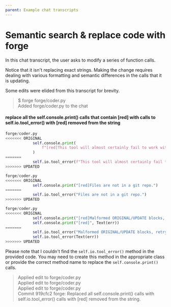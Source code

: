 ```yaml
---
parent: Example chat transcripts
---
```

# Semantic search & replace code with forge

In this chat transcript, the user asks to modify a series of function calls. 

Notice that it isn't replacing exact strings.
Making the change requires dealing with various formatting and semantic differences in the calls that it is updating.

Some edits were elided from this transcript for brevity.

<div class="chat-transcript" markdown="1">

> $ forge forge/coder.py  
> Added forge/coder.py to the chat  

#### replace all the self.console.print() calls that contain [red] with calls to self.io.tool_error() with [red] removed from the string

```python
forge/coder.py
<<<<<<< ORIGINAL
            self.console.print(
                f"[red]This tool will almost certainly fail to work with {main_model}"
            )
=======
            self.io.tool_error(f"This tool will almost certainly fail to work with {main_model}")
>>>>>>> UPDATED
```

```python
forge/coder.py
<<<<<<< ORIGINAL
            self.console.print("[red]Files are not in a git repo.")
=======
            self.io.tool_error("Files are not in a git repo.")
>>>>>>> UPDATED
```

```python
forge/coder.py
<<<<<<< ORIGINAL
            self.console.print("[red]Malformed ORIGINAL/UPDATE blocks, retrying...")
            self.console.print("[red]", Text(err))
=======
            self.io.tool_error("Malformed ORIGINAL/UPDATE blocks, retrying...")
            self.io.tool_error(Text(err))
>>>>>>> UPDATED
```

Please note that I couldn't find the `self.io.tool_error()` method in the provided code. You may need to create this method in the appropriate class or provide the correct method name to replace the `self.console.print()` calls.

> Applied edit to forge/coder.py  
> Applied edit to forge/coder.py  
> Applied edit to forge/coder.py  
> Commit 919cfc2 forge: Replaced all self.console.print() calls with self.io.tool_error() calls with [red] removed from the string.  


</div>
